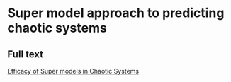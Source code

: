 # Super model approach to predicting chaotic systems

## Full text

[Efficacy of Super models in Chaotic Systems](https://github.com/alexstoken/math485supermodels/blob/master/math485_final_paper.pdf)
